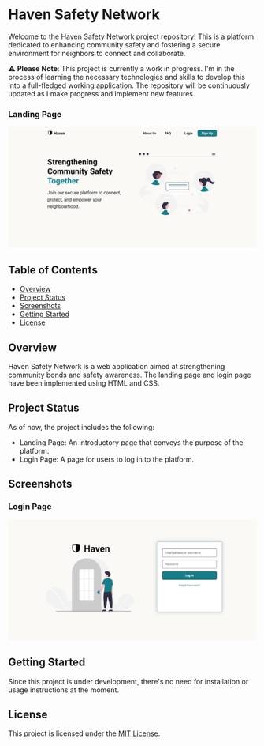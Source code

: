 # Haven Safety Network

Welcome to the Haven Safety Network project repository! This is a platform dedicated to enhancing community safety and fostering a secure environment for neighbors to connect and collaborate.

⚠️ **Please Note**: This project is currently a work in progress. I'm in the process of learning the necessary technologies and skills to develop this into a full-fledged working application. The repository will be continuously updated as I make progress and implement new features.

### Landing Page

<img src="./assets/screenshots/haven-landing-page.png" alt="Haven Landing Page" width="800px">

## Table of Contents

-   [Overview](#overview)
-   [Project Status](#project-status)
-   [Screenshots](#screenshots)
-   [Getting Started](#getting-started)
-   [License](#license)

## Overview

Haven Safety Network is a web application aimed at strengthening community bonds and safety awareness. The landing page and login page have been implemented using HTML and CSS.

## Project Status

As of now, the project includes the following:

-   Landing Page: An introductory page that conveys the purpose of the platform.
-   Login Page: A page for users to log in to the platform.

## Screenshots

### Login Page

<img src="./assets/screenshots/haven-login-page.png" alt="Haven Login Page" width="800px">

## Getting Started

Since this project is under development, there's no need for installation or usage instructions at the moment.

## License

This project is licensed under the [MIT License](LICENSE).
